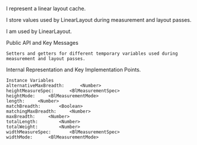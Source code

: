 I represent a linear layout cache.

I store values used by LinearLayout during measurement and layout passes.

I am used by LinearLayout.

Public API and Key Messages

	Setters and getters for different temporary variables used during measurement and layout passes.

 
Internal Representation and Key Implementation Points.

    Instance Variables
	alternativeMaxBreadth:		<Number>
	heightMeasureSpec:		<BlMeasurementSpec>
	heightMode:		<BlMeasurementMode>
	length:		<Number>
	matchBreadth:		<Boolean>
	matchingMaxBreadth:		<Number>
	maxBreadth:		<Number>
	totalLength:		<Number>
	totalWeight:		<Number>
	widthMeasureSpec:		<BlMeasurementSpec>
	widthMode:		<BlMeasurementMode>